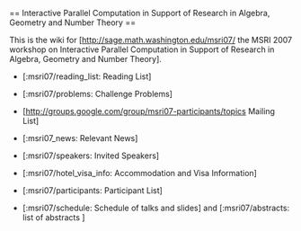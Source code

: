== Interactive Parallel Computation in Support of Research in Algebra, Geometry and Number Theory ==

This is the wiki for [http://sage.math.washington.edu/msri07/ the MSRI 2007 workshop on Interactive Parallel Computation in Support of Research in Algebra, Geometry and Number Theory]. 

   * [:msri07/reading_list: Reading List]

   * [:msri07/problems: Challenge Problems]

   * [http://groups.google.com/group/msri07-participants/topics Mailing List]

   * [:msri07_news: Relevant News]

   * [:msri07/speakers: Invited Speakers]

   * [:msri07/hotel_visa_info: Accommodation and Visa Information]

   * [:msri07/participants: Participant List]

   * [:msri07/schedule: Schedule of talks and slides] and [:msri07/abstracts: list of abstracts ]
